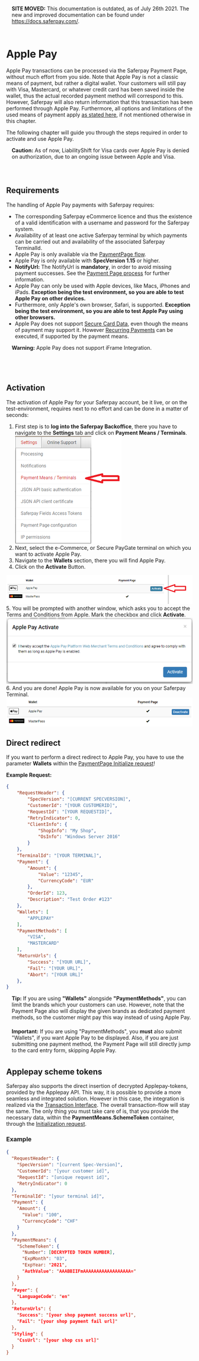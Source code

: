 <div class="warning" style="min-height: 75px;">
  <span class="glyphicon glyphicon-exclamation-sign" style="color: rgb(240, 169, 43);font-size: 55px;float: left;height: 75px;margin-right: 15px;margin-top: 0px;"></span>
  <p><strong>SITE MOVED:</strong> This documentation is outdated, as of July 26th 2021. The new and improved documentation can be found under <a href="https://docs.saferpay.com/home/integration-guide/introduction">https://docs.saferpay.com/</a>.</p>
</div>

# Apple Pay

Apple Pay transactions can be processed via the Saferpay Payment Page, without much effort from you side. Note that Apple Pay is not a classic means of payment, but rather a digital wallet. Your customers will still pay with Visa, Mastercard, or whatever credit card has been saved inside the wallet, thus the actual recorded payment method will correspond to this. However, Saferpay will also return information that this transaction has been performed through Apple Pay. Furthermore, all options and limitations of the used means of payment apply [as stated here](index.html#pm-functions), if not mentioned otherwise in this chapter.

The following chapter will guide you through the steps required in order to activate and use Apple Pay.

<div class="danger" style="min-height: 75px;">
  <span class="glyphicon glyphicon-remove-sign" style="color: rgb(224, 122, 105);font-size: 55px;height: 75px;float: left;margin-right: 15px;margin-top: 0;"></span>
  <p>
    <strong>Caution:</strong> As of now, LiabilityShift for Visa cards over Apple Pay is denied on authorization, due to an ongoing issue between Apple and Visa.
  </p>
</div>

## <a name="ppal-requirement"></a> Requirements

The handling of Apple Pay payments with Saferpay requires:

* The corresponding Saferpay eCommerce licence and thus the existence of a valid identification with a username and password for the Saferpay system.
* Availability of at least one active Saferpay terminal by which payments can be carried out and availability of the associated Saferpay TerminalId.
* Apple Pay is only available via the [PaymentPage flow](Integration_PP.html).
* Apple Pay is only available with **SpecVersion 1.15** or higher.
* **NotifyUrl:** The NotifyUrl is **mandatory**, in order to avoid missing payment successes. See the <a href="Integration_PP.html">Payment Page process</a> for further information.
* Apple Pay can only be used with Apple devices, like Macs, iPhones and iPads. <strong>Exception being the test environment, so you are able to test Apple Pay on other devices.</strong>
* Furthermore, only Apple's own browser, Safari, is supported. <strong>Exception being the test environment, so you are able to test Apple Pay using other browsers.</strong>
* Apple Pay does not support [Secure Card Data](scd.html), even though the means of payment may support it. However [Recurring Payments](recurring.html) can be executed, if supported by the payment means.

<div class="danger" style="min-height: 75px;">
  <span class="glyphicon glyphicon-remove-sign" style="color: rgb(224, 122, 105);font-size: 55px;height: 75px;float: left;margin-right: 15px;margin-top: 0;"></span>
  <p><strong>Warning:</strong> Apple Pay does not support iFrame Integration.</p>
</div>

## <a name="apple-activation"></a> Activation

The activation of Apple Pay for your Saferpay account, be it live, or on the test-environment, requires next to no effort and can be done in a matter of seconds:

1. First step is to **log into the Saferpay Backoffice**, there you have to navigate to the **Settings** tab and click on **Payment Means / Terminals**.
<br /><img src="https://raw.githubusercontent.com/saferpay/sndbx/master/images/applepayBO1.png" alt="Apple Pay inside the Saferpay Backoffice">
2. Next, select the e-Commerce, or Secure PayGate terminal on which you want to activate Apple Pay. 
3. Navigate to the **Wallets** section, there you will find Apple Pay.
4. Click on the <strong>Activate</strong> Button.
<img src="https://raw.githubusercontent.com/saferpay/sndbx/master/images/applepayBO2.png" alt="Apple Pay inside the Saferpay Backoffice">
5. You will be prompted with another window, which asks you to accept the Terms and Conditions from Apple. Mark the checkbox and click <strong>Activate</strong>.
<img src="https://raw.githubusercontent.com/saferpay/sndbx/master/images/applepayBO3.png" alt="Apple Pay inside the Saferpay Backoffice">
6. And you are done! Apple Pay is now available for you on your Saferpay Terminal.
<img src="https://raw.githubusercontent.com/saferpay/sndbx/master/images/applepayBO4.png" alt="Apple Pay inside the Saferpay Backoffice">

## <a name="apple-redirect"></a> Direct redirect

If you want to perform a direct redirect to Apple Pay, you have to use the parameter **Wallets** within the [PaymentPage Initialize request](https://saferpay.github.io/jsonapi/#Payment_v1_PaymentPage_Initialize)!

**Example Request:**
```json 
{
    "RequestHeader": {
        "SpecVersion": "[CURRENT SPECVERSION]",
        "CustomerId": "[YOUR CUSTOMERID]",
        "RequestId": "[YOUR REQUESTID]",
        "RetryIndicator": 0,
        "ClientInfo": {
            "ShopInfo": "My Shop",
            "OsInfo": "Windows Server 2016"
        }
    },
    "TerminalId": "[YOUR TERMINAL]",
    "Payment": {
        "Amount": {
            "Value": "12345",
            "CurrencyCode": "EUR"
        },
        "OrderId": 123,
        "Description": "Test Order #123"
    },
    "Wallets": [
        "APPLEPAY"
    ],
    "PaymentMethods": [
        "VISA",
        "MASTERCARD"
    ],
    "ReturnUrls": {
        "Success": "[YOUR URL]",
        "Fail": "[YOUR URL]",
        "Abort": "[YOUR URL]"
    },
}

```

<div class="info" style="min-height: 75px;">
  <span class="glyphicon glyphicon-info-sign" style="color: rgb(110, 199, 215);font-size: 55px;height: 75px;float: left;margin-right: 15px;margin-top: 0;"></span>
  <p><strong>Tip:</strong> If you are using <strong>"Wallets"</strong> alongside <strong>"PaymentMethods"</strong>, you can limit the brands which your customers can use. However, note that the Payment Page also will display the given brands as dedicated payment methods, so the customer might pay this way instead of using Apple Pay.</p>
</div>

<div class="warning" style="min-height: 75px;">
  <span class="glyphicon glyphicon-exclamation-sign" style="color: rgb(240, 169, 43);font-size: 55px;float: left;height: 75px;margin-right: 15px;margin-top: 0;"></span>
  <p>
    <strong>Important:</strong> If you are using "PaymentMethods", you <strong>must</strong> also submit "Wallets", if you want Apple Pay to be displayed. Also, if you are just submitting one payment method, the Payment Page will still directly jump to the card entry form, skipping Apple Pay.
  </p>
</div>

## <a name="apple-tokens"></a> Applepay scheme tokens

Saferpay also supports the direct insertion of decrypted Applepay-tokens, provided by the Applepay API.
This way, it is possible to provide a more seamless and integrated solution. However in this case, the integration is realized via the <a href="Integration_trx.html">Transaction Interface</a>. The overall transaction-flow will stay the same. The only thing you must take care of is, that you provide the necessary data, within the <strong>PaymentMeans.SchemeToken</strong> container, through the <a href="https://saferpay.github.io/jsonapi/#Payment_v1_Transaction_Initialize">Initialization request</a>.

### Example

```json 
{
  "RequestHeader": {
    "SpecVersion": "[current Spec-Version]",
    "CustomerId": "[your customer id]",
    "RequestId": "[unique request id]",
    "RetryIndicator": 0
  },
  "TerminalId": "[your terminal id]",
  "Payment": {
    "Amount": {
      "Value": "100",
      "CurrencyCode": "CHF"
    }
  },
  "PaymentMeans": {
    "SchemeToken": {
      "Number": [DECRYPTED TOKEN NUMBER],
      "ExpMonth": "03",
      "ExpYear: "2021",
      "AuthValue": "AAABBIIFmAAAAAAAAAAAAAAAAAA="
    }
  },
  "Payer": {
    "LanguageCode": "en"
  },
  "ReturnUrls": {
    "Success": "[your shop payment success url]",
    "Fail": "[your shop payment fail url]"
  },
  "Styling": {
    "CssUrl": "[your shop css url]"
  }
}

```
